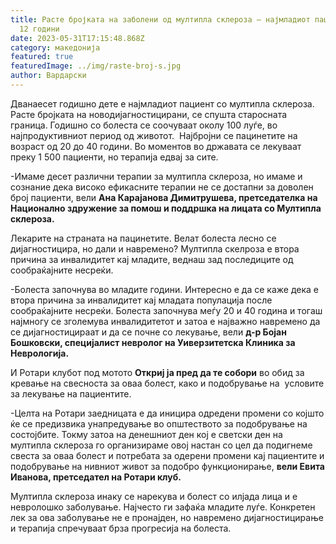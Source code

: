 ```yaml
---
title: Расте бројката на заболени од мултипла склероза – најмладиот пациент има
  12 години
date: 2023-05-31T17:15:48.868Z
category: македонија
featured: true
featuredImage: ../img/raste-broj-s.jpg
author: Вардарски
---
```

<!--StartFragment-->

Дванаесет годишно дете е најмладиот пациент со мултипла склероза. Расте бројката на новодијагностицирани, се спушта старосната граница. Годишно со болеста се соочуваат околу 100 луѓе, во најпродуктивниот период од животот.  Најбројни се пацинетите на возраст од 20 до 40 години. Во моментов во државата се лекуваат преку 1 500 пациенти, но терапија едвај за сите.

\-Имаме десет различни терапии за мултипла склероза, но имаме и сознание дека високо ефикасните терапии не се достапни за доволен број пациенти, вели **Ана Карајанова Димитрушева, претседателка на Национално здружение за помош и поддршка на лицата со Мултипла склероза.**

Лекарите на страната на пацинетите. Велат болеста лесно се дијагностицира, но дали и навремено? Мултипла скелроза е втора причина за инвалидитет кај младите, веднаш зад последиците од сообраќајните несреќи.

\-Болеста започнува во младите години. Интересно е да се каже дека е втора причина за инвалидитет кај младата популација после сообраќајните несреќи. Болеста започнува меѓу 20 и 40 година и тогаш најмногу се зголемува инвалидитетот и затоа е најважно навремено да се дијагностицираат и да се почне со лекување, вели **д-р Бојан Бошковски, специјалист невролог на Уиверзитетска Клиника за Неврологија.**

И Ротари клубот под мотото **Откриј ја пред да те собори** во обид за кревање на свесноста за оваа болест, како и подобрување на  условите за лекување на пациентите.

\-Целта на Ротари заедницата е да иницира одредени промени со којшто ќе се предизвика унапредување во општеството за подобрување на состојбите. Токму затоа на денешниот ден кој е светски ден на мултипла склероза го организираме овој настан со цел да подигнеме свеста за оваа болест и потребата за одерени промени кај пациентите и подобрување на нивниот живот за подобро функционирање, **вели Евита Иванова, претседател на Ротари клуб.**

Мултипла склероза инаку се нарекува и болест со илјада лица и е невролошко заболување. Најчесто ги зафаќа младите луѓе. Конкретен лек за ова заболување не е пронајден, но навремено дијагностицирање и терапија спречуваат брза прогресија на болеста.

<!--EndFragment-->
